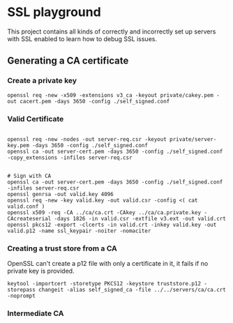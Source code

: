 # SSL playground

This project contains all kinds of correctly and incorrectly set up servers with SSL enabled to learn how to debug SSL issues.

## Generating a CA certificate

### Create a private key

```shell script
openssl req -new -x509 -extensions v3_ca -keyout private/cakey.pem -out cacert.pem -days 3650 -config ./self_signed.conf
```

### Valid Certificate

```shell script

openssl req -new -nodes -out server-req.csr -keyout private/server-key.pem -days 3650 -config ./self_signed.conf
openssl ca -out server-cert.pem -days 3650 -config ./self_signed.conf -copy_extensions -infiles server-req.csr
 

# Sign with CA
openssl ca -out server-cert.pem -days 3650 -config ./self_signed.conf -infiles server-req.csr 
openssl genrsa -out valid.key 4096
openssl req -new -key valid.key -out valid.csr -config <( cat valid.conf )
openssl x509 -req -CA ../ca/ca.crt -CAkey ../ca/ca.private.key -CAcreateserial -days 1826 -in valid.csr -extfile v3.ext -out valid.crt
openssl pkcs12 -export -clcerts -in valid.crt -inkey valid.key -out valid.p12 -name ssl_keypair -noiter -nomaciter
```

### Creating a trust store from a CA

OpenSSL can't create a p12 file with only a certificate in it, it fails if no private key is provided.

```shell script
keytool -importcert -storetype PKCS12 -keystore truststore.p12 -storepass changeit -alias self_signed_ca -file ../../servers/ca/ca.crt -noprompt
```

### Intermediate CA
```

```